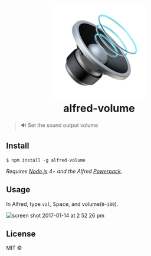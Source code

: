# <div align="center"><img src="./icon.png" width=256><br>alfred-volume</div>

> :loud_sound: Set the sound output volume


## Install

```
$ npm install -g alfred-volume
```

*Requires [Node.js](https://nodejs.org) 4+ and the Alfred [Powerpack](https://www.alfredapp.com/powerpack/).*


## Usage

In Alfred, type `vol`, <kbd>Space</kbd>, and volume(`0~100`).

![screen shot 2017-01-14 at 2 52 26 pm](https://cloud.githubusercontent.com/assets/1744446/21952840/17aa0926-da6a-11e6-8ad8-2539f2008af6.png)


## License

MIT © [](http://importre.com)


